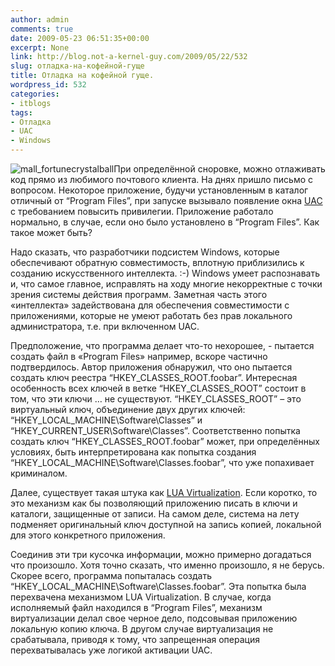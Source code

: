 ```yaml
---
author: admin
comments: true
date: 2009-05-23 06:51:35+00:00
excerpt: None
link: http://blog.not-a-kernel-guy.com/2009/05/22/532
slug: отладка-на-кофейной-гуще
title: Отладка на кофейной гуще.
wordpress_id: 532
categories:
- itblogs
tags:
- Отладка
- UAC
- Windows
---
```


![mall_fortunecrystalball](http://blog.not-a-kernel-guy.com/wp-content/uploads/2009/05/mall_fortunecrystalball.gif)При определённой сноровке, можно отлаживать код прямо из любимого почтового клиента. На днях пришло письмо с вопросом. Некоторое приложение, будучи установленным в каталог отличный от “Program Files”, при запуске вызывало появление окна [UAC](http://en.wikipedia.org/wiki/User_Account_Control) с требованием повысить привилегии. Приложение работало нормально, в случае, если оно было установлено в “Program Files”. Как такое может быть?

Надо сказать, что разработчики подсистем Windows, которые обеспечивают обратную совместимость, вплотную приблизились к созданию искусственного интеллекта. :-) Windows умеет распознавать и, что самое главное, исправлять на ходу многие некорректные с точки зрения системы действия программ. Заметная часть этого «интеллекта» задействована для обеспечения совместимости с приложениями, которые не умеют работать без прав локального администратора, т.е. при включенном UAC.

Предположение, что программа делает что-то нехорошее, - пытается создать файл в «Program Files» например, вскоре частично подтвердилось. Автор приложения обнаружил, что оно пытается создать ключ реестра “HKEY_CLASSES_ROOT\.foobar”. Интересная особенность всех ключей в ветке “HKEY_CLASSES_ROOT” состоит в том, что эти ключи … не существуют. “HKEY_CLASSES_ROOT” – это виртуальный ключ, объединение двух других ключей: “HKEY_LOCAL_MACHINE\Software\Classes” и “HKEY_CURRENT_USER\Software\Classes”. Соответственно попытка создать ключ “HKEY_CLASSES_ROOT\.foobar” может, при определённых условиях, быть интерпретирована как попытка создания “HKEY_LOCAL_MACHINE\Software\Classes\.foobar”, что уже попахивает криминалом.

Далее, существует такая штука как [LUA Virtualization](http://blog.not-a-kernel-guy.com/2006/10/13/84). Если коротко, то это механизм как бы позволяющий приложению писать в ключи и каталоги, защищенные от записи. На самом деле, система на лету подменяет оригинальный ключ доступной на запись копией, локальной для этого конкретного приложения.

Соединив эти три кусочка информации, можно примерно догадаться что произошло. Хотя точно сказать, что именно произошло, я не берусь. Скорее всего, программа попыталась создать “HKEY_LOCAL_MACHINE\Software\Classes\.foobar”. Эта попытка была перехвачена механизмом LUA Virtualization. В случае, когда исполняемый файл находился в “Program Files”, механизм виртуализации делал свое черное дело, подсовывая приложению локальную копию ключа. В другом случае виртуализация не срабатывала, приводя к тому, что запрещенная операция перехватывалась уже логикой активации UAC.

